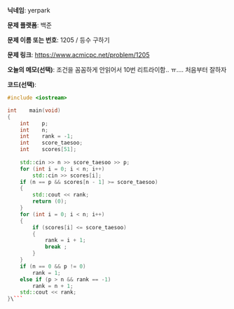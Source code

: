 **닉네임**: yerpark

**문제 플랫폼**: 백준

**문제 이름 또는 번호**: 1205 / 등수 구하기 

**문제 링크**: https://www.acmicpc.net/problem/1205

**오늘의 메모(선택)**: 조건을 꼼꼼하게 안읽어서 10번 리트라이함.. ㅠ.... 처음부터 잘하자

**코드(선택)**:

```c++
#include <iostream>

int    main(void)
{
    int    p;
    int    n;
    int    rank = -1;
    int    score_taesoo;
    int    scores[51];
    
    std::cin >> n >> score_taesoo >> p;
    for (int i = 0; i < n; i++)
        std::cin >> scores[i];
    if (n == p && scores[n - 1] >= score_taesoo)
    {
        std::cout << rank;
        return (0);
    }
    for (int i = 0; i < n; i++)
    {
        if (scores[i] <= score_taesoo)
        {
            rank = i + 1;
            break ;
        }
    }
    if (n == 0 && p != 0)
        rank = 1;
    else if (p > n && rank == -1)
        rank = n + 1;
    std::cout << rank;
}\```
